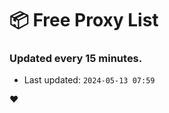 # :package: Free Proxy List
### Updated every 15 minutes.

- Last updated: `2024-05-13 07:59`

:heart:

